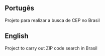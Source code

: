 ## Portugês
Projeto para realizar a busca de CEP no Brasil  

## English
Project to carry out ZIP code search in Brasil